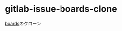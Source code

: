 # gitlab-issue-boards-clone
[boards](https://gitlab.com/gitlab-org/gitlab-ce/tree/master/app/assets/javascripts/boards)のクローン